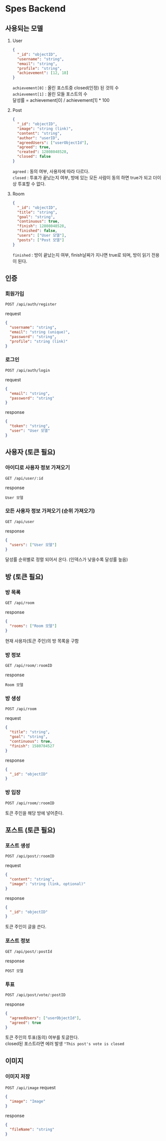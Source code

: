 # Spes Backend

## 사용되는 모델

1. User

   ```json
   {
     "_id": "objectID",
     "username": "string",
     "email": "string",
     "profile": "string",
     "achievement": [12, 18]
   }
   ```

   `achievement[0]` : 올린 포스트중 closed(인정) 된 것의 수  
   `achievement[1]` : 올린 모들 포스트의 수  
   달성률 = achievement[0] / achievement[1] \* 100

2. Post

   ```json
   {
     "_id": "objectID",
     "image": "string (link)",
     "content": "string",
     "author": "userID",
     "agreedUsers": ["userObjectId"],
     "agreed": true,
     "created": 12808048528,
     "closed": false
   }
   ```

   `agreed` : 동의 여부, 사용자에 따라 다르다.  
   `closed` : 투표가 끝났는지 여부, 방에 있는 모든 사람이 동의 하면 true가 되고 더이상 투표할 수 없다.

3. Room
   ```json
   {
     "_id": "objectID",
     "title": "string",
     "goal": "string",
     "continuous": true,
     "finish": 12808048528,
     "finished": false,
     "users": ["User 모델"],
     "posts": ["Post 모델"]
   }
   ```
   `finished` : 방이 끝났는지 여부, finish날짜가 지나면 true로 되며, 방이 읽기 전용이 된다.

## 인증

### 회원가입

`POST /api/auth/register`

request

```json
{
  "username": "string",
  "email": "string (unique)",
  "password": "string",
  "profile": "string (link)"
}
```

### 로그인

`POST /api/auth/login`

request

```json
{
  "email": "string",
  "password": "string"
}
```

response

```json
{
  "token": "string",
  "user": "User 모델"
}
```

## 사용자 (토큰 필요)

### 아이디로 사용자 정보 가져오기

`GET /api/user/:id`

response

```
User 모델
```

### 모든 사용자 정보 가져오기 (순위 가져오기)

`GET /api/user`

response

```json
{
  "users": ["User 모델"]
}
```

달성률 순위별로 정렬 되어서 온다. (인덱스가 낮을수록 달성률 높음)

## 방 (토큰 필요)

### 방 목록

`GET /api/room`

response

```json
{
  "rooms": ["Room 모델"]
}
```

현재 사용자(토큰 주인)의 방 목록을 구함

### 방 정보

`GET /api/room/:roomID`

response

```
Room 모델
```

### 방 생성

`POST /api/room`

request

```json
{
  "title": "string",
  "goal": "string",
  "continuous": true,
  "finish": 1580784527
}
```

response

```json
{
  "_id": "objectID"
}
```

### 방 입장

`POST /api/room/:roomID`

토큰 주인을 해당 방에 넣어준다.

## 포스트 (토큰 필요)

### 포스트 생성

`POST /api/post/:roomID`

request

```json
{
  "content": "string",
  "image": "string (link, optional)"
}
```

response

```json
{
  "_id": "objectID"
}
```

토큰 주인이 글을 쓴다.

### 포스트 정보

`GET /api/post/:postId`

response

```
POST 모델
```

### 투표

`POST /api/post/vote/:postID`

response

```json
{
  "agreedUsers": ["userObjectId"],
  "agreed": true
}
```

토큰 주인의 투표(동의) 여부를 토글한다.  
closed된 포스트라면 에러 발생 `"This post's vote is closed`

## 이미지

### 이미지 저장

`POST /api/image`
request

```json
{
  "image": "Image"
}
```

response

```json
{
  "fileName": "string"
}
```
